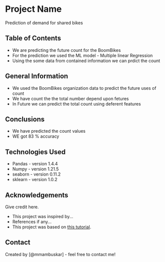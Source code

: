 # Project Name
 Prediction of demand for shared bikes


## Table of Contents
* We are predicting the future count for the BoomBikes
* For the prediction we used the ML model - Multiple linear Regression
* Using the some data from contained information we can prdict the count 

<!-- You can include any other section that is pertinent to your problem -->

## General Information
- We used the BoomBikes organization data to predict the future uses of count
- We have count the the total number depend upon fetures 
- In Future we can predict the total count using deferent features


<!-- You don't have to answer all the questions - just the ones relevant to your project. -->

## Conclusions
- We have predicted the count values
- WE got 83 % accuracy

<!-- You don't have to answer all the questions - just the ones relevant to your project. -->


## Technologies Used
- Pandas - version 1.4.4
- Numpy - version 1.21.5
- seaborn - version 0.11.2
- sklearn - version 1.0.2

<!-- As the libraries versions keep on changing, it is recommended to mention the version of library used in this project -->

## Acknowledgements
Give credit here.
- This project was inspired by...
- References if any...
- This project was based on [this tutorial](https://www.example.com).


## Contact
Created by [@mmambuskar] - feel free to contact me!


<!-- Optional -->
<!-- ## License -->
<!-- This project is open source and available under the [... License](). -->

<!-- You don't have to include all sections - just the one's relevant to your project -->